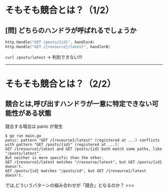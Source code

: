 # そもそも競合とは？（1/2）

## \[問\] どちらのハンドラが呼ばれるでしょうか

<div mt-4>

```go
http.Handle("GET /posts/{id}", handlerA)
http.Handle("GET /{resource}/latest", handlerB)
```

`curl /posts/latest` -> <v-click at="1"><span text-color-red>判別できない!!!</span></v-click>

</div>

---

# そもそも競合とは？（2/2）

## 競合とは,呼び出すハンドラが一意に特定できない可能性がある状態

競合する場合は panic が発生

```sh{2-6}
$ go run main.go
panic: pattern "GET /{resource}/latest" (registered at ...) conflicts with pattern "GET /posts/{id}" (registered at ...):
GET /{resource}/latest and GET /posts/{id} both match some paths, like "/posts/latest".
But neither is more specific than the other.
GET /{resource}/latest matches "/resource/latest", but GET /posts/{id} doesn't.
GET /posts/{id} matches "/posts/id", but GET /{resource}/latest doesn't.
```

<div class="abs-br m-6">
<v-click>

では,どういうパターンの組み合わせが「競合」となるのか？ >>>

</v-click>
</div>

